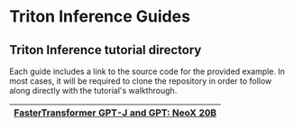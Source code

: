 # Triton Inference Guides

## Triton Inference tutorial directory

Each guide includes a link to the source code for the provided example. In most cases, it will be required to clone the repository in order to follow along directly with the tutorial's walkthrough.

| [FasterTransformer GPT-J and GPT: NeoX 20B](triton-inference-server-fastertransformer.md) |
| ----------------------------------------------------------------------------------------- |
